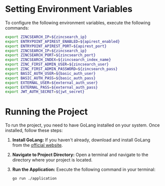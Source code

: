 # Setting Environment Variables

To configure the following environment variables, execute the following commands:

```bash
export ZINCSEARCH_IP=${zincsearch_ip}
export ENTRYPOINT_APIREST_ENABLED=${apirest_enabled}
export ENTRYPOINT_APIREST_PORT=${apirest_port}
export ZINCSEARCH_IP=${zincsearch_ip}
export ZINCSEARCH_PORT=${zincsearch_port}
export ZINCSEARCH_INDEX=${zincsearch_index_name}
export ZINC_FIRST_ADMIN_USER=${zincsearch_user}
export ZINC_FIRST_ADMIN_PASSWORD=${zincsearch_pass}
export BASIC_AUTH_USER=${basic_auth_user}
export BASIC_AUTH_PASS=${basic_auth_pass}
export EXTERNAL_USER=${external_auth_user}
export EXTERNAL_PASS=${external_auth_pass}
export JWT_AUTH_SECRET=${jwt_secret}

```

# Running the Project

To run the project, you need to have GoLang installed on your system. Once installed, follow these steps:

1. **Install GoLang:**
   If you haven't already, download and install GoLang from the [official website](https://golang.org/doc/install).

2. **Navigate to Project Directory:**
   Open a terminal and navigate to the directory where your project is located.

3. **Run the Application:**
   Execute the following command in your terminal:
   ```bash
   go run ./application
   ```